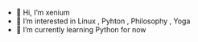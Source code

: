 - 👋 Hi, I’m xenium
- 👀 I’m interested in Linux , Pyhton , Philosophy , Yoga 
- 🌱 I’m currently learning Python for now 
